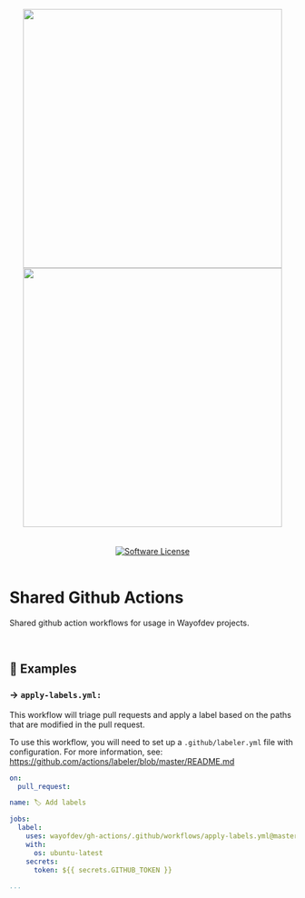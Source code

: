 <br>

<div align="center">
<img width="456" src="https://raw.githubusercontent.com/wayofdev/gh-actions/master/assets/logo.gh-light-mode-only.png#gh-light-mode-only">
<img width="456" src="https://raw.githubusercontent.com/wayofdev/gh-actions/master/assets/logo.gh-dark-mode-only.png#gh-dark-mode-only">
</div>

<br>

<br>

<div align="center">
<a href="LICENSE.md"><img src="https://img.shields.io/github/license/wayofdev/gh-actions.svg?style=flat-square&color=blue" alt="Software License"/></a>
</div>

<br>

# Shared Github Actions

Shared github action workflows for usage in Wayofdev projects.

<br>

## 📑 Examples

### → `apply-labels.yml:`

This workflow will triage pull requests and apply a label based on the paths that are modified in the pull request.

To use this workflow, you will need to set up a `.github/labeler.yml` file with configuration. For more information, see: https://github.com/actions/labeler/blob/master/README.md

```yaml
on:
  pull_request:

name: 🏷️ Add labels

jobs:
  label:
    uses: wayofdev/gh-actions/.github/workflows/apply-labels.yml@master
    with:
      os: ubuntu-latest
    secrets:
      token: ${{ secrets.GITHUB_TOKEN }}

...
```

